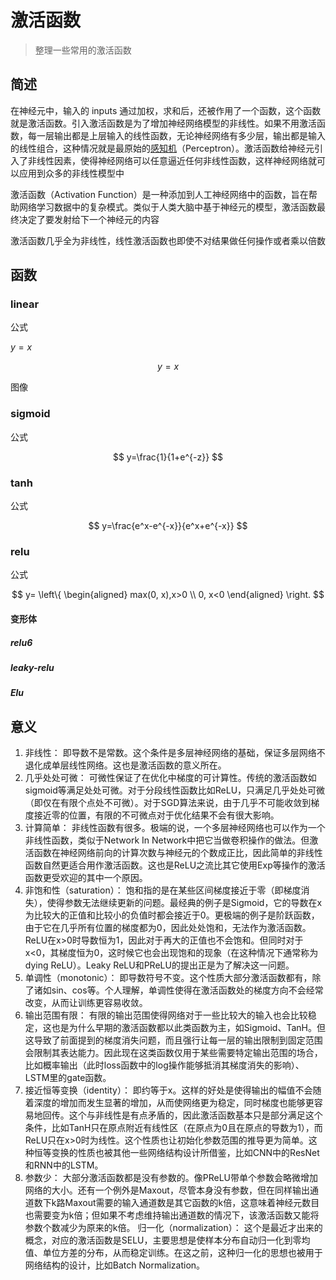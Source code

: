 <head>
	<style type="text/css">h1:first-child {display:none;}</style>
	<script type="text/javascript" src="https://cdnjs.cloudflare.com/ajax/libs/mathjax/2.7.7/latest.js?config=TeX-MML-AM_CHTML"></script>
    <script type="text/x-mathjax-config">
        MathJax.Hub.Config({
            tex2jax: {
            skipTags: ['script', 'noscript', 'style', 'textarea', 'pre'],
            inlineMath: [['$','$']]
            }
        });
    </script>
</head>

# 激活函数

> 整理一些常用的激活函数

## 简述

在神经元中，输入的 inputs 通过加权，求和后，还被作用了一个函数，这个函数就是激活函数。引入激活函数是为了增加神经网络模型的非线性。如果不用激活函数，每一层输出都是上层输入的线性函数，无论神经网络有多少层，输出都是输入的线性组合，这种情况就是最原始的[感知机](https://baike.baidu.com/item/感知机/12723581)（Perceptron）。激活函数给神经元引入了非线性因素，使得神经网络可以任意逼近任何非线性函数，这样神经网络就可以应用到众多的非线性模型中

激活函数（Activation Function）是一种添加到人工神经网络中的函数，旨在帮助网络学习数据中的复杂模式。类似于人类大脑中基于神经元的模型，激活函数最终决定了要发射给下一个神经元的内容

激活函数几乎全为非线性，线性激活函数也即使不对结果做任何操作或者乘以倍数

## 函数

### linear

公式

$y=x$

$$
y=x
$$


图像

### sigmoid

公式

$$
y=\frac{1}{1+e^{-z}}
$$


### tanh

公式

$$
y=\frac{e^x-e^{-x}}{e^x+e^{-x}}
$$


### relu

公式

$$
y=
\left\{
\begin{aligned}
max(0, x),x>0 \\
0, x<0
\end{aligned}
\right.
$$


#### 变形体

##### relu6

##### leaky-relu

##### Elu

## 意义

1. 非线性：
即导数不是常数。这个条件是多层神经网络的基础，保证多层网络不退化成单层线性网络。这也是激活函数的意义所在。
2. 几乎处处可微：
可微性保证了在优化中梯度的可计算性。传统的激活函数如sigmoid等满足处处可微。对于分段线性函数比如ReLU，只满足几乎处处可微（即仅在有限个点处不可微）。对于SGD算法来说，由于几乎不可能收敛到梯度接近零的位置，有限的不可微点对于优化结果不会有很大影响。
3. 计算简单：
非线性函数有很多。极端的说，一个多层神经网络也可以作为一个非线性函数，类似于Network In Network中把它当做卷积操作的做法。但激活函数在神经网络前向的计算次数与神经元的个数成正比，因此简单的非线性函数自然更适合用作激活函数。这也是ReLU之流比其它使用Exp等操作的激活函数更受欢迎的其中一个原因。
4. 非饱和性（saturation）：
饱和指的是在某些区间梯度接近于零（即梯度消失），使得参数无法继续更新的问题。最经典的例子是Sigmoid，它的导数在x为比较大的正值和比较小的负值时都会接近于0。更极端的例子是阶跃函数，由于它在几乎所有位置的梯度都为0，因此处处饱和，无法作为激活函数。ReLU在x>0时导数恒为1，因此对于再大的正值也不会饱和。但同时对于x<0，其梯度恒为0，这时候它也会出现饱和的现象（在这种情况下通常称为dying ReLU）。Leaky ReLU和PReLU的提出正是为了解决这一问题。
5. 单调性（monotonic）：
即导数符号不变。这个性质大部分激活函数都有，除了诸如sin、cos等。个人理解，单调性使得在激活函数处的梯度方向不会经常改变，从而让训练更容易收敛。
6. 输出范围有限：
有限的输出范围使得网络对于一些比较大的输入也会比较稳定，这也是为什么早期的激活函数都以此类函数为主，如Sigmoid、TanH。但这导致了前面提到的梯度消失问题，而且强行让每一层的输出限制到固定范围会限制其表达能力。因此现在这类函数仅用于某些需要特定输出范围的场合，比如概率输出（此时loss函数中的log操作能够抵消其梯度消失的影响）、LSTM里的gate函数。
7. 接近恒等变换（identity）：
即约等于x。这样的好处是使得输出的幅值不会随着深度的增加而发生显著的增加，从而使网络更为稳定，同时梯度也能够更容易地回传。这个与非线性是有点矛盾的，因此激活函数基本只是部分满足这个条件，比如TanH只在原点附近有线性区（在原点为0且在原点的导数为1），而ReLU只在x>0时为线性。这个性质也让初始化参数范围的推导更为简单。这种恒等变换的性质也被其他一些网络结构设计所借鉴，比如CNN中的ResNet和RNN中的LSTM。
8. 参数少：
大部分激活函数都是没有参数的。像PReLU带单个参数会略微增加网络的大小。还有一个例外是Maxout，尽管本身没有参数，但在同样输出通道数下k路Maxout需要的输入通道数是其它函数的k倍，这意味着神经元数目也需要变为k倍；但如果不考虑维持输出通道数的情况下，该激活函数又能将参数个数减少为原来的k倍。
归一化（normalization）：
这个是最近才出来的概念，对应的激活函数是SELU，主要思想是使样本分布自动归一化到零均值、单位方差的分布，从而稳定训练。在这之前，这种归一化的思想也被用于网络结构的设计，比如Batch Normalization。